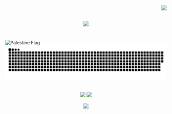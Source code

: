 <!-- <img align="right" src="https://visitor-badge.laobi.icu/badge?page_id=hafizecim.hafizecim" /> -->
<img align="right" src="https://visitor-badge.laobi.icu/badge?page_id=hafizecim.visitor-badge&left_color=hotpink&right_color=dodgerblue&left_text=Hello%20Visitors" />


<h1 align="center">
    <img src="https://readme-typing-svg.herokuapp.com/?font=Righteous&size=35&center=true&vCenter=true&width=500&height=70&duration=4000&color=FF69B4&lines=Hi+There!;+I'm+Hafize+Şenyıl!;" />
</h1>

<br/>
<img src="https://hafizecim.github.io/Palestine-flag/flag.png" alt="Palestine Flag" />
<br/>
<div align="center">
  <img alt="snake eating my contributions" src="https://raw.githubusercontent.com/hafizecim/hafizecim/output/github-contribution-grid-snake.svg" />
</div>

<br/>
<!--
![snake gif](https://github.com/hafizecim/hafizecim/blob/output/github-contribution-grid-snake.gif) -->
 

<br/>

<div align="center">

  <!-- GitHub Stats -->
  <img height="170" src="https://github-readme-stats.vercel.app/api?username=hafizecim&show_icons=true&theme=radical" />
  
  <!-- Top Languages -->
  <img height="170" src="https://github-readme-stats.vercel.app/api/top-langs/?username=hafizecim&layout=compact&theme=radical" />

</div>

<br/>


<div align="center">

  <img src="https://streak-stats.demolab.com?user=hafizecim&theme=radical&hide_border=true" />

</div>

<br/>

